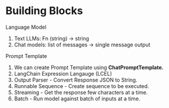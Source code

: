 # Building Blocks

<head>Language Model</head>
<ol>
    <li> Text LLMs: Fn (string) -> string
    <li> Chat models: list of messages -> single message output
</ol>

<head> Prompt Template
<ol>
    <li> We can create Prompt Template using <b>ChatPromptTemplate.</b>
    <li> LangChain Expression Langauge (LCEL)
    <li> Output Parser - Convert Response JSON to String.
    <li> Runnable Sequence - Create sequence to be executed.
    <li> Streaming - Get the response few characters at a time.
    <li> Batch - Run model against batch of inputs at a time.
</ol>

